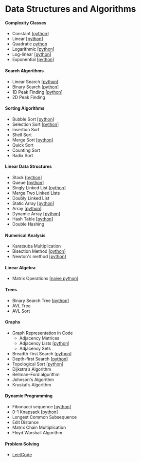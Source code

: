 # Data Structures and Algorithms

#### Complexity Classes

- Constant  [[python](https://github.com/shazzad-hasan/algorithms/blob/main/python/complexity_classes/constant.py)]
- Linear  [[python](https://github.com/shazzad-hasan/algorithms/blob/main/python/complexity_classes/linear.py)]
- Quadratic [python](https://github.com/shazzad-hasan/algorithms/blob/main/python/complexity_classes/quadratic.py)
- Logarithmic  [[python](https://github.com/shazzad-hasan/algorithms/blob/main/python/complexity_classes/logarithmic.py)]
- Log-linear  [[python](https://github.com/shazzad-hasan/algorithms/blob/main/python/sorting/Merge_Sort.py)]
- Exponential  [[python](https://github.com/shazzad-hasan/algorithms/blob/main/python/complexity_classes/exponential.py)]

#### Search Algorithms

- Linear Search  [[python](https://github.com/shazzad-hasan/algorithms/blob/main/python/search/Linear_Search.py)]
- Binary Search  [[python](https://github.com/shazzad-hasan/algorithms/blob/main/python/search/Binary_Search.py)]
- 1D Peak Finding  [[python](https://github.com/shazzad-hasan/algorithms/blob/main/python/search/Peak_Element.py)]
- 2D Peak Finding

#### Sorting Algorithms

- Bubble Sort  [[python](https://github.com/shazzad-hasan/algorithms/blob/main/python/sorting/Bubble_Sort.py)]
- Selection Sort  [[python](https://github.com/shazzad-hasan/algorithms/blob/main/python/sorting/Selection_Sort.py)]
- Insertion Sort
- Shell Sort
- Merge Sort  [[python](https://github.com/shazzad-hasan/algorithms/blob/main/python/sorting/Merge_Sort.py)]
- Quick Sort
- Counting Sort
- Radix Sort

#### Linear Data Structures

- Stack  [[python](https://github.com/shazzad-hasan/algorithms/blob/main/python/linear_data_stractures/stack.py)]
- Queue  [[python](https://github.com/shazzad-hasan/algorithms/blob/main/python/linear_data_stractures/queue.py)]
- Singly Linked List  [[python](https://github.com/shazzad-hasan/algorithms/blob/main/python/linear_data_stractures/singly_linked_list.py)]
- Merge Two Linked Lists
- Doubly Linked List
- Static Array  [[python](https://github.com/shazzad-hasan/algorithms/blob/main/python/linear_data_stractures/static_array.py)]
- Array  [[python](https://github.com/shazzad-hasan/algorithms/blob/main/python/linear_data_stractures/array.py)]
- Dynamic Array  [[python](https://github.com/shazzad-hasan/algorithms/blob/main/python/linear_data_stractures/dynamic_array.py)]
- Hash Table  [[python](https://github.com/shazzad-hasan/algorithms/blob/main/python/linear_data_stractures/hash_table.py)]
- Double Hashing

#### Numerical Analysis

- Karatsuba Multiplication  
- Bisection Method  [[python](https://github.com/shazzad-hasan/algorithms/blob/main/python/numerics/bisection.py)]
- Newton's method  [[python](https://github.com/shazzad-hasan/algorithms/blob/main/python/numerics/newton.py)]

#### Linear Algebra

- Matrix Operations [[naive python](https://github.com/shazzad-hasan/algorithms/blob/main/python/numerics/matrix_operations.py)]

#### Trees

- Binary Search Tree  [[python](https://github.com/shazzad-hasan/algorithms/blob/main/python/tree/binary_search_tree.py)]
- AVL Tree
- AVL Sort

#### Graphs

- Graph Representation in Code
  	- Adjacency Matrices
  	- Adjacency Lists  [[python](https://github.com/shazzad-hasan/algorithms/blob/main/python/graph/adjacency_list.py)]
  	- Adjacency Sets
- Breadth-first Search  [[python](https://github.com/shazzad-hasan/algorithms/blob/main/python/graph/breadth_first_search.py)]
- Depth-first Search  [[python](https://github.com/shazzad-hasan/algorithms/blob/main/python/graph/depth_first_search.py)]
- Topological Sort  [[python](https://github.com/shazzad-hasan/algorithms/blob/main/python/graph/topological_sort.py)]
- Dijkstra’s Algorithm
- Bellman–Ford algorithm
- Johnson's Algorithm
- Kruskal’s Algorithm

#### Dynamic Programming

- Fibonacci sequence  [[python](https://github.com/shazzad-hasan/algorithms/blob/main/python/dynamic_programming/fibonacci.py)]
- 0-1 Knapsack  [[python](https://github.com/shazzad-hasan/algorithms/blob/main/python/dynamic_programming/knapsack.py)]
- Longest Common Subsequence
- Edit Distance
- Matrix Chain Multiplication
- Floyd Warshall Algorithm



#### Problem Solving

- [LeetCode](https://github.com/shazzad-hasan/LeetCode)
